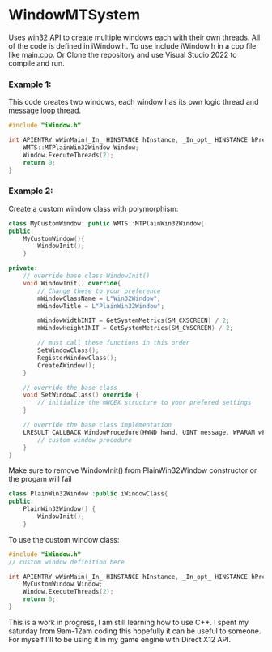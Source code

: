 # WindowMTSystem

Uses win32 API to create multiple windows each with their own threads.
All of the code is defined in iWindow.h. To use include iWindow.h in a cpp file like main.cpp.
Or Clone the repository and use Visual Studio 2022 to compile and run.


### Example 1:
This code creates two windows, each window has its own logic thread and message loop thread. 

```cpp
#include "iWindow.h"

int APIENTRY wWinMain(_In_ HINSTANCE hInstance, _In_opt_ HINSTANCE hPrevInstance, _In_ LPWSTR lpCmdLine, _In_ int nCmdShow) {
	WMTS::MTPlainWin32Window Window;
	Window.ExecuteThreads(2);
	return 0;
}
```

### Example 2:
Create a custom window class with polymorphism:
```cpp
class MyCustomWindow: public WMTS::MTPlainWin32Window{
public:
	MyCustomWindow(){
		WindowInit();
	}

private:
	// override base class WindowInit()
	void WindowInit() override{
		// Change these to your preference
		mWindowClassName = L"Win32Window";
		mWindowTitle = L"PlainWin32Window";

		mWindowWidthINIT = GetSystemMetrics(SM_CXSCREEN) / 2;
		mWindowHeightINIT = GetSystemMetrics(SM_CYSCREEN) / 2;

		// must call these functions in this order
		SetWindowClass();
		RegisterWindowClass();
		CreateAWindow();
	}

	// override the base class
	void SetWindowClass() override {
		// initialize the mWCEX structure to your prefered settings	
	}

	// override the base class implementation
	LRESULT CALLBACK WindowProcedure(HWND hwnd, UINT message, WPARAM wParam, LPARAM lParam) override{
		// custom window procedure
	}
}
```

Make sure to remove WindowInit() from PlainWin32Window constructor or the progam will fail
```cpp
class PlainWin32Window :public iWindowClass{
public:
	PlainWin32Window() {
		WindowInit(); 
	}
```
To use the custom window class:
```cpp
#include "iWindow.h"
// custom window definition here

int APIENTRY wWinMain(_In_ HINSTANCE hInstance, _In_opt_ HINSTANCE hPrevInstance, _In_ LPWSTR lpCmdLine, _In_ int nCmdShow) {
	MyCustomWindow Window;
	Window.ExecuteThreads(2);
	return 0;
}
```
This is a work in progress, I am still learning how to use C++. 
I spent my saturday from 9am-12am coding this hopefully it can be useful to someone. 
For myself I'll to be using it in my game engine with Direct X12 API.
